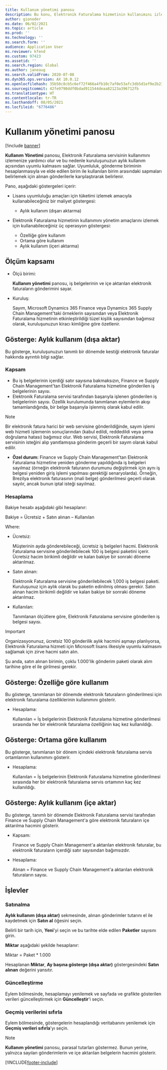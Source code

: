 ```yaml
---
title: Kullanım yönetimi panosu
description: Bu konu, Elektronik Faturalama hizmetinin kullanımını izlemek ve uyumlu kalmak için Kullanım yönetimi panosunun nasıl kullanılacağını açıklar.
author: gionoder
ms.date: 06/02/2021
ms.topic: article
ms.prod: ''
ms.technology: ''
ms.search.form: ''
audience: Application User
ms.reviewer: kfend
ms.custom: 97423
ms.assetid: ''
ms.search.region: Global
ms.author: janeaug
ms.search.validFrom: 2020-07-08
ms.dyn365.ops.version: AX 10.0.12
ms.openlocfilehash: 35b50c8cb5c6ef72f466a4fb10c7af0e53afc3db5d1ef9e2b23d6049e24a70c3
ms.sourcegitcommit: 42fe9790ddf0bdad911544deaa82123a396712fb
ms.translationtype: HT
ms.contentlocale: tr-TR
ms.lasthandoff: 08/05/2021
ms.locfileid: "6776486"
---
```

# <a name="usage-management-dashboard"></a>Kullanım yönetimi panosu

[!include [banner](../includes/banner.md)]

**Kullanım Yönetimi** panosu, Elektronik Faturalama servisinin kullanımını izlemenize yardımcı olur ve bu nedenle kuruluşunuzun aylık kullanım açısından uyumlu kalmasını sağlar. Uyumluluk, gönderme biriminin hesaplanmasıyla ve elde edilen birim ile kullanılan birim arasındaki sapmaları belirlemek için alınan gönderilerle karşılaştırarak belirlenir.

Pano, aşağıdaki göstergeleri içerir:

- Lisans uyumluluğu amaçları için tüketimi izlemek amacıyla kullanabileceğiniz bir maliyet göstergesi:

    - Aylık kullanım (dışarı aktarma)

- Elektronik Faturalama hizmetinin kullanımını yönetim amaçlarını izlemek için kullanabileceğiniz üç operasyon göstergesi:

    - Özelliğe göre kullanım
    - Ortama göre kullanım
    - Aylık kullanım (içeri aktarma)

## <a name="measurement-scope"></a>Ölçüm kapsamı

- Ölçü birimi: 

    **Kullanım yönetimi** panosu, iş belgelerinin ve içe aktarılan elektronik faturaların gönderimini sayar.

- Kuruluş: 

    Sayım, Microsoft Dynamics 365 Finance veya Dynamics 365 Supply Chain Management'taki örneklerin sayısından veya Elektronik Faturalama hizmetinin etkinleştirildiği tüzel kişilik sayısından bağımsız olarak, kuruluşunuzun kiracı kimliğine göre özetlenir.


## <a name="indicator-usage-per-month-export"></a>Gösterge: Aylık kullanım (dışa aktar)

Bu gösterge, kuruluşunuzun tanımlı bir dönemde kestiği elektronik faturalar hakkında ayrıntılı bilgi sağlar.

### <a name="scope"></a>Kapsam
- Bu iş belgelerinin içerdiği satır sayısına bakmaksızın, Finance ve Supply Chain Management'tan Elektronik Faturalama hizmetine gönderilen iş belgelerinin sayısı.
- Elektronik Faturalama servisi tarafından başarıyla işlenen gönderilen iş belgelerinin sayısı. Özellik kurulumunda tanımlanan eylemlerin akışı tamamlandığında, bir belge başarıyla işlenmiş olarak kabul edilir.

> [!NOTE]
> Bir elektronik fatura harici bir web servisine gönderildiğinde, sayım işlemi web hizmeti işlemenin sonuçlarından (kabul edildi, reddedildi veya şema doğrulama hatası) bağımsız olur. Web servisi, Elektronik Faturalama servisinin isteğini alıp yanıtlamışsa gönderim geçerli bir sayım olarak kabul edilir.

- **Özel durum:** Finance ve Supply Chain Management'tan Elektronik Faturalama hizmetine yeniden gönderme yapıldığında iş belgeleri sayılmaz (örneğin elektronik faturanın durumunu değiştirmek için aynı iş belgesi yeniden giriş işlemi yapılması gerektiği senaryolarda). Örneğin, Brezilya elektronik faturasının (mali belge) gönderilmesi geçerli olarak sayılır, ancak bunun iptal isteği sayılmaz.


### <a name="calculation"></a>Hesaplama

Bakiye hesabı aşağıdaki gibi hesaplanır:

Bakiye = Ücretsiz + Satın alınan – Kullanılan

Where:

- Ücretsiz:
  
    Müşterinin ayda gönderebileceği, ücretsiz iş belgeleri hacmi. Elektronik Faturalama servisine gönderilebilecek 100 iş belgesi paketini içerir. Ücretsiz hacim birikimli değildir ve kalan bakiye bir sonraki döneme aktarılmaz.
  
- Satın alınan:
  
    Elektronik Faturalama servisine gönderilebilecek 1,000 iş belgesi paketi. Kuruluşunuz için aylık olarak bu paketin edinilmiş olması gerekir. Satın alınan hacim birikimli değildir ve kalan bakiye bir sonraki döneme aktarılmaz.
  
- Kullanılan: 

    Tanımlanan ölçütlere göre, Elektronik Faturalama servisine gönderilen iş belgesi sayısı.
   
> [!IMPORTANT]
> Organizasyonunuz, ücretsiz 100 gönderilik aylık hacmini aşmayı planlıyorsa, Elektronik Faturalama hizmeti için Microsoft lisans ilkesiyle uyumlu kalmasını sağlamak için zirve hacmi satın alın.
>
> Şu anda, satın alınan birimin, çoklu 1.000'lik gönderim paketi olarak alım tarihine göre el ile girilmesi gerekir.

## <a name="indicator-usage-by-feature"></a>Gösterge: Özelliğe göre kullanım

Bu gösterge, tanımlanan bir dönemde elektronik faturaların gönderilmesi için elektronik faturalama özelliklerinin kullanımını gösterir.

- Hesaplama:
  
    Kullanılan = İş belgelerinin Elektronik Faturalama hizmetine gönderilmesi sırasında her bir elektronik faturalama özelliğinin kaç kez kullanıldığı.

## <a name="indicator-usage-by-environment"></a>Gösterge: Ortama göre kullanım

Bu gösterge, tanımlanan bir dönem içindeki elektronik faturalama servis ortamlarının kullanımını gösterir.

- Hesaplama:
    
    Kullanılan = İş belgelerinin Elektronik Faturalama hizmetine gönderilmesi sırasında her bir elektronik faturalama servis ortamının kaç kez kullanıldığı.

## <a name="indicator-usage-per-month-import"></a>Gösterge: Aylık kullanım (içe aktar)

Bu gösterge, tanımlı bir dönemde Elektronik Faturalama servisi tarafından Finance ve Supply Chain Management'a göre elektronik faturaların içe aktarılma hacmini gösterir.

- Kapsam:

    Finance ve Supply Chain Management'a aktarılan elektronik faturalar, bu elektronik faturaların içerdiği satır sayısından bağımsızdır.

- Hesaplama:

    Alınan = Finance ve Supply Chain Management'a aktarılan elektronik faturaların sayısı.

## <a name="functions"></a>İşlevler
### <a name="purchase"></a>Satınalma

**Aylık kullanım (dışa aktar)** sekmesinde, alınan gönderimler tutarını el ile kaydetmek için **Satın al** öğesini seçin.

Belirli bir tarih için, **Yeni**'yi seçin ve bu tarihte elde edilen **Paketler** sayısını girin.

**Miktar** aşağıdaki şekilde hesaplanır:

Miktar = Paket * 1.000

Hesaplanan **Miktar**, **Ay başına gösterge (dışa aktar)** göstergesindeki **Satın alınan** değerini yansıtır.

### <a name="update"></a>Güncelleştirme

Eylem bölmesinde, hesaplamayı yenilemek ve sayfada ve grafikte gösterilen verileri güncelleştirmek için **Güncelleştir**'i seçin.

### <a name="reset-history-data"></a>Geçmiş verilerini sıfırla

Eylem bölmesinde, göstergelerin hesaplandığı veritabanını yenilemek için **Geçmiş verileri sıfırla**'yı seçin.




> [!NOTE]
> **Kullanım yönetimi** panosu, parasal tutarları göstermez. Bunun yerine, yalnızca sayılan gönderimlerin ve içe aktarılan belgelerin hacmini gösterir.

[!INCLUDE[footer-include](../../includes/footer-banner.md)]
